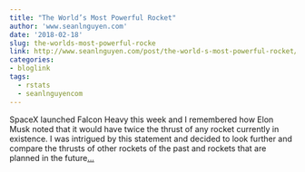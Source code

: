 ```yaml
---
title: "The World’s Most Powerful Rocket"
author: 'www.seanlnguyen.com'
date: '2018-02-18'
slug: the-worlds-most-powerful-rocke
link: http://www.seanlnguyen.com/post/the-world-s-most-powerful-rocket/
categories:
- bloglink
tags:
  - rstats
  - seanlnguyencom
---
```


SpaceX launched Falcon Heavy this week and I remembered how Elon Musk noted that it would have twice the thrust of any rocket currently in existence. I was intrigued by this statement and decided to look further and compare the thrusts of other rockets of the past and rockets that are planned in the future[... <i class="fas fa-external-link-alt"></i>](http://www.seanlnguyen.com/post/the-world-s-most-powerful-rocket/)

